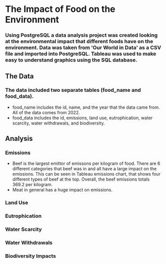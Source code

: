# The Impact of Food on the Environment

### Using PostgreSQL a data analysis project was created looking at the environmental impact that different foods have on the environment. Data was taken from 'Our World in Data' as a CSV file and imported into PostgreSQL. Tableau was used to make easy to understand graphics using the SQL database.

## The Data
### The data included two separate tables (food_name and food_data). 
- food_name includes the id, name, and the year that the data came from.  All of the data comes from 2022. 
- food_data includes the id, emissions, land use, eutrophication, water scarcity, water withdrawals, and biodiversity.

## Analysis
### Emissions
- Beef is the largest emittor of emissons per kilogram of food.  There are 6 different categories that beef was in and all have a large impact on the emissions. This can be seen in Tableau emissions chart, that shows four different types of beef at the top. Overall, the beef emissions totals 369.2 per kilogram.
- Meat in general has a huge impact on emissions.

### Land Use

### Eutrophication

### Water Scarcity

### Water Withdrawals

### Biodiversity Impacts
